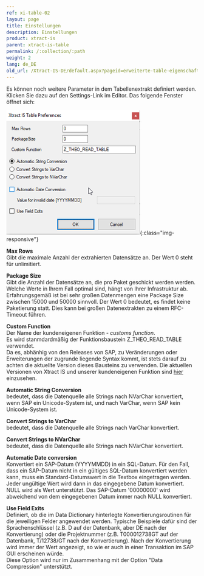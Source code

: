 ```yaml
---
ref: xi-table-02
layout: page
title: Einstellungen
description: Einstellungen
product: xtract-is
parent: xtract-is-table
permalink: /:collection/:path
weight: 2
lang: de_DE
old_url: /Xtract-IS-DE/default.aspx?pageid=erweiterte-table-eigenschaften
---
```


Es können noch weitere Parameter in dem Tabellenextrakt definiert werden. Klicken Sie dazu auf den Settings-Link im Editor. Das folgende Fenster öffnet sich:

![XIS_Table_Settings](/img/content/settings_xis.png){:class="img-responsive"}

**Max Rows**<br>
Gibt die maximale Anzahl der extrahierten Datensätze an. Der Wert 0 steht für unlimitiert.

**Package Size**<br>
Gibt die Anzahl der Datensätze an, die pro Paket geschickt werden werden. Welche Werte in Ihrem Fall optimal sind, hängt von Ihrer Infrastruktur ab. Erfahrungsgemäß ist bei sehr großen Datenmengen eine Package Size zwischen 15000 und 50000 sinnvoll. Der Wert 0 bedeutet, es findet keine Paketierung statt. Dies kann bei großen Datenextrakten zu einem RFC-Timeout führen.

**Custom Function**<br>
Der Name der kundeneigenen Funktion - *customs function*. <br>
Es wird stanmdardmäßig der Funktionsbaustein Z_THEO_READ_TABLE verwendet. <br>
Da es, abhänhig von den Releases von SAP, zu Veränderungen oder Erweiterungen der zugrunde liegende Syntax kommt, ist stets darauf zu achten die aktuellte Version dieses Bausteins zu verwenden.
Die aktuellen Versionen von Xtract IS und unserer kundeneigenen Funktion sind [hier](https://kb.theobald-software.com/version-history/xtract-is-version-history) einzusehen.<br>
 
**Automatic String Conversion**<br>
bedeutet, dass die Datenquelle alle Strings nach NVarChar konvertiert, wenn SAP ein Unicode-System ist, und nach VarChar, wenn SAP kein Unicode-System ist.

**Convert Strings to VarChar**<br>
bedeutet, dass die Datenquelle alle Strings nach VarChar konvertiert.

**Convert Strings to NVarChar**<br>
bedeutet, dass die Datenquelle alle Strings nach NVarChar konvertiert.
 
**Automatic Date conversion**<br>
Konvertiert ein SAP-Datum (YYYYMMDD) in ein SQL-Datum. Für den Fall, dass ein SAP-Datum nicht in ein gültiges SQL-Datum konvertiert werden kann, muss ein Standard-Datumswert in die Textbox eingetragen werden. Jeder ungültige Wert wird dann in das eingegebene Datum konvertiert. NULL wird als Wert unterstützt. Das SAP-Datum '00000000' wird abweichend von dem eingegebenen Datum immer nach NULL konvertiert.

**Use Field Exits**<br>
Definiert, ob die im Data Dictionary hinterlegte Konvertierungsroutinen für die jeweiligen Felder angewendet werden. Typische Beispiele dafür sind der Sprachenschlüssel (z.B. D auf der Datenbank, aber DE nach der Konvertierung) oder die Projektnummer (z.B. T000012738GT auf der Datenbank, T/12738/GT nach der Konvertierung). Nach der Konvertierung wird immer der Wert angezeigt, so wie er auch in einer Transaktion im SAP GUI erscheinen würde. <br>
Diese Option wird nur im Zusammenhang mit der Option "Data Compression" unterstützt.



